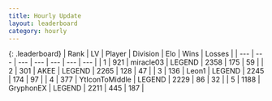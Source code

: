 ```yaml
---
title: Hourly Update
layout: leaderboard
category: hourly
---
```


{: .leaderboard}
| Rank | LV | Player | Division | Elo | Wins | Losses |
| --- | --- | --- | --- | --- | --- | --- |
| <span data-change="0">1</span> | 921 | <span title="ID: 416373">miracle03</span> | LEGEND | <span data-change="0">2358</span> | <span data-change="0">175</span> | <span data-change="0">59</span> |
| <span data-change="0">2</span> | 301 | <span title="ID: 455100">AKEE</span> | LEGEND | <span data-change="0">2265</span> | <span data-change="0">128</span> | <span data-change="0">47</span> |
| <span data-change="0">3</span> | 136 | <span title="ID: 538611">Leon1</span> | LEGEND | <span data-change="-6">2245</span> | <span data-change="3">174</span> | <span data-change="2">97</span> |
| <span data-change="0">4</span> | 377 | <span title="ID: 108623">YtIconToMiddle</span> | LEGEND | <span data-change="0">2229</span> | <span data-change="0">86</span> | <span data-change="0">32</span> |
| <span data-change="2">5</span> | 1188 | <span title="ID: 315148">GryphonEX</span> | LEGEND | <span data-change="10">2211</span> | <span data-change="1">445</span> | <span data-change="0">187</span> |